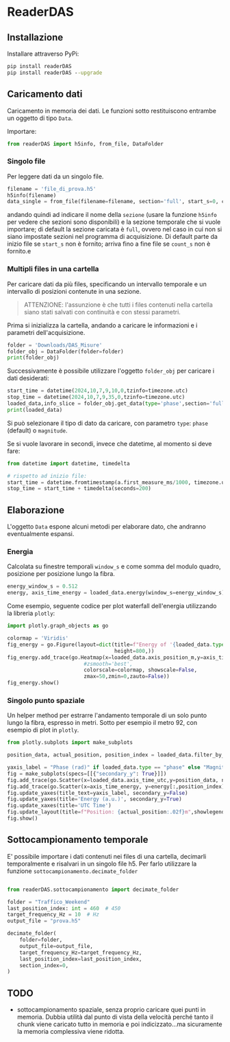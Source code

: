 # ReaderDAS

## Installazione

Installare attraverso PyPi:

```cmd
pip install readerDAS
pip install readerDAS --upgrade
```

## Caricamento dati

Caricamento in memoria dei dati. Le funzioni sotto restituiscono entrambe un oggetto di tipo `Data`.

Importare:

```python
from readerDAS import h5info, from_file, DataFolder
```

### Singolo file

Per leggere dati da un singolo file.

```python
filename = 'file_di_prova.h5'
h5info(filename)
data_single = from_file(filename=filename, section='full', start_s=0, count_s=20)
```

andando quindi ad indicare il nome della `sezione` (usare la funzione `h5info` per vedere che sezioni sono disponibili) e la sezione temporale che si vuole importare; di default la sezione caricata è `full`, ovvero nel caso in cui non si siano impostate sezioni nel programma di acquisizione. Di default parte da inizio file se `start_s` non è fornito; arriva fino a fine file se `count_s` non è fornito.e

### Multipli files in una cartella

Per caricare dati da più files, specificando un intervallo temporale e un intervallo di posizioni contenute in una sezione.

> ATTENZIONE: l'assunzione è che tutti i files contenuti nella cartella siano stati salvati con continuità e con stessi parametri.

Prima si inizializza la cartella, andando a caricare le informazioni e i parametri dell'acquisizione.

```python
folder = 'Downloads/DAS_Misure'
folder_obj = DataFolder(folder=folder)
print(folder_obj)
```

Successivamente è possibile utilizzare l'oggetto `folder_obj` per caricare i dati desiderati:

```python
start_time = datetime(2024,10,7,9,10,0,tzinfo=timezone.utc)
stop_time = datetime(2024,10,7,9,35,0,tzinfo=timezone.utc)
loaded_data,info_slice = folder_obj.get_data(type='phase',section='full',start_position_m=20, stop_position_m=370, start_time=start_time, stop_time=stop_time)
print(loaded_data)
```

Si può selezionare il tipo di dato da caricare, con parametro `type`: `phase` (default) o `magnitude`.

Se si vuole lavorare in secondi, invece che datetime, al momento si deve fare:

```python
from datetime import datetime, timedelta

# rispetto ad inizio file:
start_time = datetime.fromtimestamp(a.first_measure_ms/1000, timezone.utc) + timedelta(seconds=10)
stop_time = start_time + timedelta(seconds=200)
```

## Elaborazione

L'oggetto `Data` espone alcuni metodi per elaborare dato, che andranno eventualmente espansi.

### Energia

Calcolata su finestre temporali `window_s` e come somma del modulo quadro, posizione per posizione lungo la fibra.

```python
energy_window_s = 0.512
energy, axis_time_energy = loaded_data.energy(window_s=energy_window_s)
```

Come esempio, seguente codice per plot waterfall dell'energia utilizzando la libreria `plotly`:

```python
import plotly.graph_objects as go

colormap = 'Viridis'
fig_energy = go.Figure(layout=dict(title=f"Energy of '{loaded_data.type}', window: {energy_window_s}s",xaxis_title='Position (m)',
                                   height=800,))
fig_energy.add_trace(go.Heatmap(x=loaded_data.axis_position_m,y=axis_time_energy,z=energy,
                         #zsmooth='best',
                         colorscale=colormap, showscale=False,
                         zmax=50,zmin=0,zauto=False))
fig_energy.show()
```

### Singolo punto spaziale

Un helper method per estrarre l'andamento temporale di un solo punto lungo la fibra, espresso in metri. Sotto per esempio il metro 92, con esempio di plot in `plotly`.

```python
from plotly.subplots import make_subplots

position_data, actual_position, position_index = loaded_data.filter_by_position(position_m=92)

yaxis_label = "Phase (rad)" if loaded_data.type == "phase" else "Magnitude (a.u.)"
fig = make_subplots(specs=[[{"secondary_y": True}]])
fig.add_trace(go.Scatter(x=loaded_data.axis_time_utc,y=position_data, name=yaxis_label))
fig.add_trace(go.Scatter(x=axis_time_energy, y=energy[:,position_index],name='energy'),secondary_y=True)
fig.update_yaxes(title_text=yaxis_label, secondary_y=False)
fig.update_yaxes(title='Energy (a.u.)', secondary_y=True)
fig.update_xaxes(title='UTC Time')
fig.update_layout(title=f"Position: {actual_position:.02f}m",showlegend=False)
fig.show()
```

## Sottocampionamento temporale

E' possibile importare i dati contenuti nei files di una cartella, decimarli temporalmente e risalvari in un singolo file h5. Per farlo utilizzare la funzione `sottocampionamento.decimate_folder`

```python

from readerDAS.sottocampionamento import decimate_folder

folder = "Traffico_Weekend"
last_position_index: int = 460  # 450
target_frequency_Hz = 10  # Hz
output_file = "prova.h5"

decimate_folder(
    folder=folder,
    output_file=output_file,
    target_frequency_Hz=target_frequency_Hz,
    last_position_index=last_position_index,
    section_index=0,
)
```

## TODO

- sottocampionamento spaziale, senza proprio caricare quei punti in memoria. Dubbia utilità dal punto di vista della velocità perché tanto il chunk viene caricato tutto in memoria e poi indicizzato...ma sicuramente la memoria complessiva viene ridotta.
